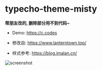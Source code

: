 # typecho-theme-misty

**帮朋友改的, 删除部分用不到代码~**

- Demo: https://c.codes

- 修改自: https://www.lanterntown.top/

- 样式参考: https://blog.imalan.cn/

![screenshot](https://user-images.githubusercontent.com/18238152/194627840-99744a4f-0f08-4185-927a-1ed2005c145f.png)
